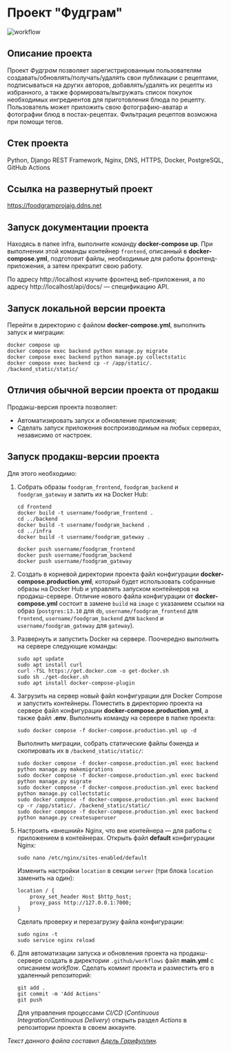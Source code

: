 # Проект "Фудграм" 
![workflow](https://github.com/AIGarifullin/foodgram/actions/workflows/main.yml/badge.svg)

## Описание проекта
Проект *Фудграм* позволяет зарегистрированным пользователям создавать/обновлять/получать/удалять свои публикации с рецептами, подписываться на других авторов, добавлять/удалять их рецепты из избранного, а также формировать/выгружать список покупок необходимых ингредиентов для приготовления блюда по рецепту. Пользователь может приложить свою фотографию-аватар и фотографии блюд в постах-рецептах. Фильтрация рецептов возможна при помощи тегов. 

## Стек проекта
Python, Django REST Framework, Nginx, DNS, HTTPS, Docker, PostgreSQL, GitHub Actions

## Ссылка на развернутый проект
https://foodgramprojaig.ddns.net

## Запуск документации проекта
Находясь в папке infra, выполните команду **docker-compose up**. При выполнении этой команды контейнер `frontend`, описанный в **docker-compose.yml**, подготовит файлы, необходимые для работы фронтенд-приложения, а затем прекратит свою работу.

По адресу http://localhost изучите фронтенд веб-приложения, а по адресу http://localhost/api/docs/ — спецификацию API.

## Запуск локальной версии проекта
Перейти в директорию с файлом **docker-compose.yml**, выполнить запуск и миграции:

```
docker compose up
docker compose exec backend python manage.py migrate
docker compose exec backend python manage.py collectstatic
docker compose exec backend cp -r /app/static/. /backend_static/static/
```

## Отличия обычной версии проекта от продакш
Продакш-версия проекта позволяет:
* Автоматизировать запуск и обновление приложения;
* Сделать запуск приложения воспроизводимым на любых серверах, независимо от настроек.

## Запуск продакш-версии проекта
Для этого необходимо:
1. Собрать образы `foodgram_frontend`, `foodgram_backend` и `foodgram_gateway` и залить их на Docker Hub:

    ```
    cd frontend
    docker build -t username/foodgram_frontend .
    cd ../backend
    docker build -t username/foodgram_backend .
    cd ../infra
    docker build -t username/foodgram_gateway .
    ```
    ```
    docker push username/foodgram_frontend
    docker push username/foodgram_backend
    docker push username/foodgram_gateway
    ```    
2. Создать в корневой директории проекта файл конфигурации **docker-compose.production.yml**, который будет использовать собранные образы на Docker Hub и управлять запуском контейнеров на продакш-сервере. Отличие нового файла конфигурации от **docker-compose.yml** состоит в замене `build` на `image` с указанием ссылки на образ (`postgres:13.10` для `db`, `username/foodgram_frontend` для `frontend`, `username/foodgram_backend` для `backend` и `username/foodgram_gateway` для `gateway`).  

3. Развернуть и запустить Docker на сервере. 
  Поочередно выполнить на сервере следующие команды:
    ```
    sudo apt update
    sudo apt install curl
    curl -fSL https://get.docker.com -o get-docker.sh
    sudo sh ./get-docker.sh
    sudo apt install docker-compose-plugin
    ```
4. Загрузить на сервер новый файл конфигурации для Docker Compose и запустить контейнеры.
    Поместить в директорию проекта на сервере файл конфигурации **docker-compose.production.yml**, а также файл **.env**.
    Выполнить команду на сервере в папке проекта:
    ```
    sudo docker compose -f docker-compose.production.yml up -d
    ```
    Выполнить миграции, собрать статические файлы бэкенда и скопировать их в `/backend_static/static/`:
    ```
    sudo docker compose -f docker-compose.production.yml exec backend python manage.py makemigrations
    sudo docker compose -f docker-compose.production.yml exec backend python manage.py migrate
    sudo docker compose -f docker-compose.production.yml exec backend python manage.py collectstatic
    sudo docker compose -f docker-compose.production.yml exec backend cp -r /app/static/. /backend_static/static/
    sudo docker compose -f docker-compose.production.yml exec backend python manage.py createsuperuser
    ```
5. Настроить «внешний» Nginx, что вне контейнера — для работы с приложением в контейнерах.
    Открыть файл **default** конфигурации Nginx:
    
    ```
    sudo nano /etc/nginx/sites-enabled/default
    ```
    Изменить настройки `location` в секции `server` (три блока `location` заменить на один):
    ```
    location / {
        proxy_set_header Host $http_host;
        proxy_pass http://127.0.0.1:7000;
    }
    ```
    Сделать проверку и перезагрузку файла конфигурации:
    ```
    sudo nginx -t
    sudo service nginx reload
    ```

6. Для автоматизации запуска и обновления проекта на продакш-сервере создать в директории `.github/workflows` файл **main.yml** с описанием *workflow*. Сделать коммит проекта и разместить его в удаленный репозиторий:
    ```
    git add .
    git commit -m 'Add Actions'
    git push
    ```
    Для управления процессами *CI/CD* (*Continuous Integration/Continuous Delivery*) открыть раздел *Actions* в репозитории проекта в своем аккаунте.


_Текст данного файла составил [Адель Гарифуллин](https://github.com/AIGarifullin)._
